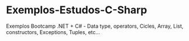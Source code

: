 # Exemplos-Estudos-C-Sharp
Exemplos Bootcamp .NET + C# - Data type, operators, Cicles, Array, List, constructors, Exceptions, Tuples, etc...
